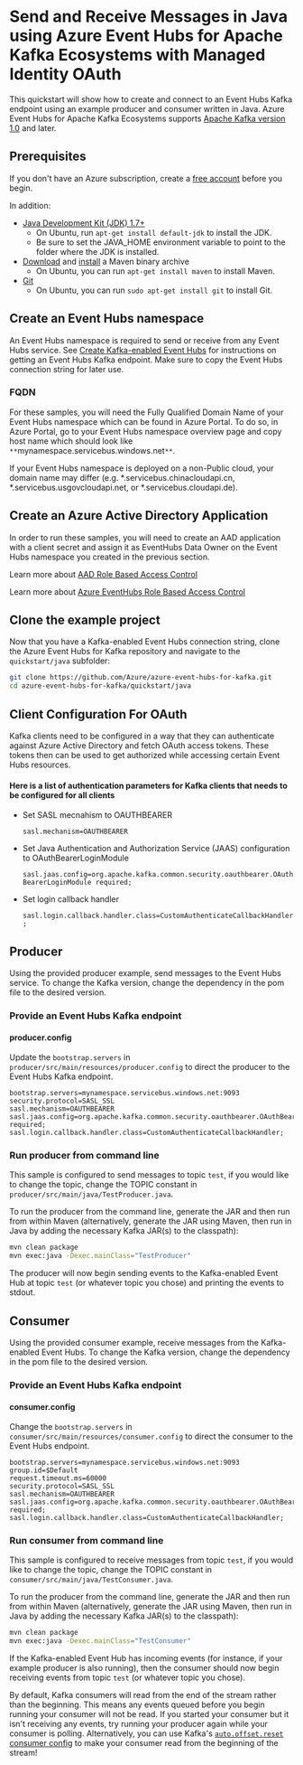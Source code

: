 # Send and Receive Messages in Java using Azure Event Hubs for Apache Kafka Ecosystems with Managed Identity OAuth

This quickstart will show how to create and connect to an Event Hubs Kafka endpoint using an example producer and consumer written in Java. Azure Event Hubs for Apache Kafka Ecosystems supports [Apache Kafka version 1.0](https://kafka.apache.org/10/documentation.html) and later.

## Prerequisites

If you don't have an Azure subscription, create a [free account](https://azure.microsoft.com/free/?ref=microsoft.com&utm_source=microsoft.com&utm_medium=docs&utm_campaign=visualstudio) before you begin.

In addition:

* [Java Development Kit (JDK) 1.7+](http://www.oracle.com/technetwork/java/javase/downloads/index.html)
    * On Ubuntu, run `apt-get install default-jdk` to install the JDK.
    * Be sure to set the JAVA_HOME environment variable to point to the folder where the JDK is installed.
* [Download](http://maven.apache.org/download.cgi) and [install](http://maven.apache.org/install.html) a Maven binary archive
    * On Ubuntu, you can run `apt-get install maven` to install Maven.
* [Git](https://www.git-scm.com/downloads)
    * On Ubuntu, you can run `sudo apt-get install git` to install Git.

## Create an Event Hubs namespace

An Event Hubs namespace is required to send or receive from any Event Hubs service. See [Create Kafka-enabled Event Hubs](https://docs.microsoft.com/azure/event-hubs/event-hubs-create-kafka-enabled) for instructions on getting an Event Hubs Kafka endpoint. Make sure to copy the Event Hubs connection string for later use.

### FQDN

For these samples, you will need the Fully Qualified Domain Name of your Event Hubs namespace which can be found in Azure Portal. To do so, in Azure Portal, go to your Event Hubs namespace overview page and copy host name which should look like `**`mynamespace.servicebus.windows.net`**`.

If your Event Hubs namespace is deployed on a non-Public cloud, your domain name may differ (e.g. \*.servicebus.chinacloudapi.cn, \*.servicebus.usgovcloudapi.net, or \*.servicebus.cloudapi.de).

## Create an Azure Active Directory Application

In order to run these samples, you will need to create an AAD application with a client secret and assign it as EventHubs Data Owner on the Event Hubs namespace you created in the previous section.

Learn more about [AAD Role Based Access Control](https://docs.microsoft.com/en-us/azure/role-based-access-control/overview)

Learn more about [Azure EventHubs Role Based Access Control](https://docs.microsoft.com/en-us/azure/event-hubs/authorize-access-azure-active-directory)

## Clone the example project

Now that you have a Kafka-enabled Event Hubs connection string, clone the Azure Event Hubs for Kafka repository and navigate to the `quickstart/java` subfolder:

```bash
git clone https://github.com/Azure/azure-event-hubs-for-kafka.git
cd azure-event-hubs-for-kafka/quickstart/java
```

## Client Configuration For OAuth
Kafka clients need to be configured in a way that they can authenticate against Azure Active Directory and fetch OAuth access tokens. These tokens then can be used to get authorized while accessing certain Event Hubs resources.

#### Here is a list of authentication parameters for Kafka clients that needs to be configured for all clients

* Set SASL mecnahism to OAUTHBEARER

   `sasl.mechanism=OAUTHBEARER`
* Set Java Authentication and Authorization Service (JAAS) configuration to OAuthBearerLoginModule

   `sasl.jaas.config=org.apache.kafka.common.security.oauthbearer.OAuthBearerLoginModule required;`
* Set login callback handler

   `sasl.login.callback.handler.class=CustomAuthenticateCallbackHandler;`

## Producer

Using the provided producer example, send messages to the Event Hubs service. To change the Kafka version, change the dependency in the pom file to the desired version.

### Provide an Event Hubs Kafka endpoint

#### producer.config

Update the `bootstrap.servers` in `producer/src/main/resources/producer.config` to direct the producer to the Event Hubs Kafka endpoint.

```config
bootstrap.servers=mynamespace.servicebus.windows.net:9093
security.protocol=SASL_SSL
sasl.mechanism=OAUTHBEARER
sasl.jaas.config=org.apache.kafka.common.security.oauthbearer.OAuthBearerLoginModule required;
sasl.login.callback.handler.class=CustomAuthenticateCallbackHandler;
```

### Run producer from command line

This sample is configured to send messages to topic `test`, if you would like to change the topic, change the TOPIC constant in `producer/src/main/java/TestProducer.java`.

To run the producer from the command line, generate the JAR and then run from within Maven (alternatively, generate the JAR using Maven, then run in Java by adding the necessary Kafka JAR(s) to the classpath):

```bash
mvn clean package
mvn exec:java -Dexec.mainClass="TestProducer"
```

The producer will now begin sending events to the Kafka-enabled Event Hub at topic `test` (or whatever topic you chose) and printing the events to stdout. 

## Consumer

Using the provided consumer example, receive messages from the Kafka-enabled Event Hubs. To change the Kafka version, change the dependency in the pom file to the desired version.

### Provide an Event Hubs Kafka endpoint

#### consumer.config

Change the `bootstrap.servers` in `consumer/src/main/resources/consumer.config` to direct the consumer to the Event Hubs endpoint.

```config
bootstrap.servers=mynamespace.servicebus.windows.net:9093
group.id=$Default
request.timeout.ms=60000
security.protocol=SASL_SSL
sasl.mechanism=OAUTHBEARER
sasl.jaas.config=org.apache.kafka.common.security.oauthbearer.OAuthBearerLoginModule required;
sasl.login.callback.handler.class=CustomAuthenticateCallbackHandler;
```

### Run consumer from command line

This sample is configured to receive messages from topic `test`, if you would like to change the topic, change the TOPIC constant in `consumer/src/main/java/TestConsumer.java`.

To run the producer from the command line, generate the JAR and then run from within Maven (alternatively, generate the JAR using Maven, then run in Java by adding the necessary Kafka JAR(s) to the classpath):

```bash
mvn clean package
mvn exec:java -Dexec.mainClass="TestConsumer"
```

If the Kafka-enabled Event Hub has incoming events (for instance, if your example producer is also running), then the consumer should now begin receiving events from topic `test` (or whatever topic you chose).

By default, Kafka consumers will read from the end of the stream rather than the beginning. This means any events queued before you begin running your consumer will not be read. If you started your consumer but it isn't receiving any events, try running your producer again while your consumer is polling. Alternatively, you can use Kafka's [`auto.offset.reset` consumer config](https://kafka.apache.org/documentation/#newconsumerconfigs) to make your consumer read from the beginning of the stream!
